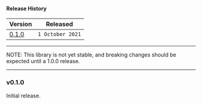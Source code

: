 #### Release History

| Version | Released |
| --- | --- |
|[0.1.0](#v010)| `1 October 2021`|


---

NOTE: This library is not yet stable, and breaking changes should be expected until
a 1.0.0 release.

---

### v0.1.0

Initial release.
